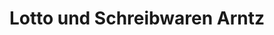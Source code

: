---
title: "Lotto und Schreibwaren Arntz"
url: /herne/lotto-und-schreibwaren-arntz/
shop: Zeitungen
---